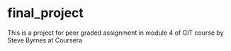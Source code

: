 # final_project
This is a project for peer graded assignment in module 4 of GIT course by Steve Byrnes at Coursera

